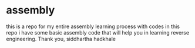 # assembly
this is a repo for my entire assembly learning process with codes
in this repo i have some basic assembly code that will help you in learning reverse engineering.
Thank you, siddhartha hadkhale
